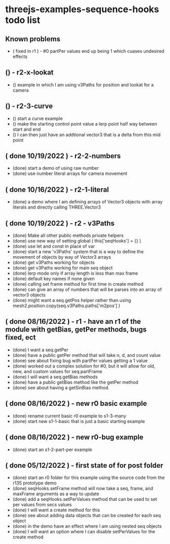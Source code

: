 # threejs-examples-sequence-hooks todo list

## Known problems
* ( fixed in r1 ) - #0 partPer values end up being 1 which cuases undesired effects 

## () - r2-x-lookat
* () example in which I am using v3Paths for position and lookat for a camera

## () - r2-3-curve
* () start a curve example
* () make the starting control point value a lerp point half way between start and end
* () I can then just have an addtional vector3 that is a delta from this mid point

## ( done 10/19/2022 ) - r2-2-numbers
* (done) start a demo of using raw number
* (done) use number literal arrays for camera movement

## ( done 10/16/2022 ) - r2-1-literal
* (done) a demo where I am defining arrays of Vector3 objects with array literals and directly calling THREE.Vector3

## ( done 10/19/2022 ) - r2 - v3Paths
* (done) Make all other public methods private helpers 
* (done) use new way of setting global \( this\[\'seqHooks\'\] = \{\} \)
* (done) use let and const in place of var
* (done) start a new 'v3Paths' system that is a way to define the movement of objects by way of Vector3 arrays
* (done) get v3Paths working for objects
* (done) get v3Paths working for main seq object
* (done) lerp mode only if array length is less than max frame
* (done) default key names if none given
* (done) calling set frame method for first time in create method
* (done) can give an array of numbers that will be parses into an array of vector3 objects
* (done) might want a seq.getPos helper rather than using mesh2.position.copy(seq.v3Paths.paths\[\'m2pos\'\] )

## ( done 08/16/2022 ) - r1 - have an r1 of the module with getBias, getPer methods, bugs fixed, ect
* (done) I want a seq.getPer
* (done) have a public getPer method that will take n, d, and count value
* (done) see about fixing bug with partPer values getting a 1 value
* (done) worked out a complex solution for #0, but it will allow for old, new, and custom values for seq.partFrame
* (done) I will want a seq.getBias methods
* (done) have a public getBias method like the getPer method
* (done) see about having a getSinBias method

## ( done 08/16/2022 ) - new r0 basic example
* (done) rename current basic r0 example to s1-3-many
* (done) start new s1-1-basic that is just a basic starting example

## ( done 08/16/2022 ) - new r0-bug example
* (done) start an s1-2-part-per example

## ( done 05/12/2022 ) - first state of for post folder
* (done) start an r0 folder for this example using the source code from the r135 prototype demo
* (done) seqHooks.setFrame method will now take a seq, frame, and maxFrame arguments as a way to update
* (done) add a seqHooks.setPerValues method that can be used to set per values from secs values
* (done) I will want a create method for this
* (done) see about adding data objects that can be created for each seq object
* (done) in the demo have an effect where I am using nested seq objects
* (done) I will want an option where I can disable setPerValues for the create method
